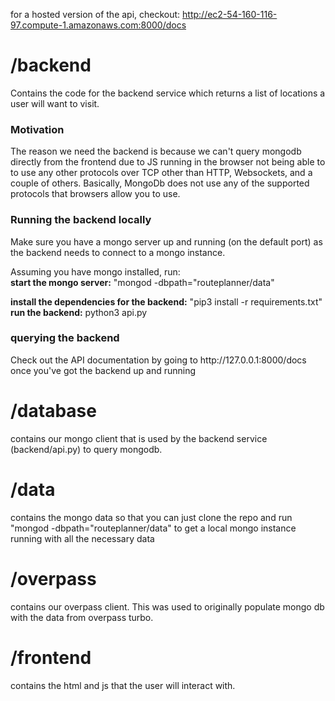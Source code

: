 for a hosted version of the api, checkout:
http://ec2-54-160-116-97.compute-1.amazonaws.com:8000/docs

<h1><b>/backend</b></h1>

Contains the code for the backend service which returns a list of 
locations a user will want to visit.
<h3><b>Motivation</b></h3>

The reason we need the backend is because we can't query
mongodb directly from the frontend due to JS running in the browser not being able to
to use any other protocols over TCP other than HTTP, Websockets, and a couple of others. Basically, MongoDb does
not use any of the supported protocols that browsers allow you to use.

<h3><b>Running the backend locally</b></h3>
Make sure you have a mongo server up and running (on the default port) as the backend needs to connect
to a mongo instance.   

Assuming you have mongo installed, run:  
<b>start the mongo server:</b> "mongod -dbpath="routeplanner/data"

<b>install the dependencies for the backend:</b> "pip3 install -r requirements.txt"  
<b>run the backend:</b> python3 api.py

<h3><b>querying the backend</b></h3>
Check out the API documentation by going to http://127.0.0.1:8000/docs once
you've got the backend up and running

<h1><b>/database</b></h1>
contains our mongo client that is used by the backend service (backend/api.py) to 
query mongodb.

<h1><b>/data</b></h1>
contains the mongo data so that you can just clone the repo
and run "mongod -dbpath="routeplanner/data" to get a local mongo 
instance running with all the necessary data

<h1><b>/overpass</b></h1>
contains our overpass client. This was used to originally
populate mongo db with the data from overpass turbo.

<h1><b>/frontend</b></h1>
contains the html and js that the user will interact with.